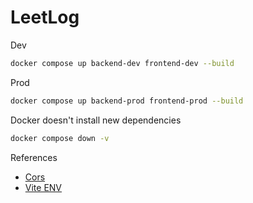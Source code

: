 # LeetLog

Dev

```sh
docker compose up backend-dev frontend-dev --build
```

Prod

```sh
docker compose up backend-prod frontend-prod --build
```

Docker doesn't install new dependencies

```sh
docker compose down -v
```

References

- [Cors](https://expressjs.com/en/resources/middleware/cors.html)
- [Vite ENV](https://vite.dev/guide/env-and-mode.html)